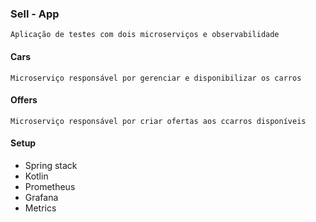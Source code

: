 ### Sell - App
    Aplicação de testes com dois microserviços e observabilidade

#### Cars
    Microserviço responsável por gerenciar e disponibilizar os carros

#### Offers
    Microserviço responsável por criar ofertas aos ccarros disponíveis

#### Setup
 - Spring stack
 - Kotlin
 - Prometheus
 - Grafana
 - Metrics
